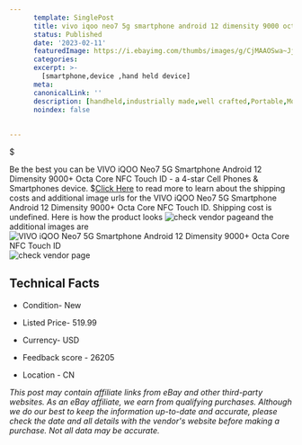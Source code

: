 ```yaml
---
      template: SinglePost
      title: vivo iqoo neo7 5g smartphone android 12 dimensity 9000 octa core nfc touch id
      status: Published
      date: '2023-02-11'
      featuredImage: https://i.ebayimg.com/thumbs/images/g/CjMAAOSwa~JjZIVm/s-l225.jpg
      categories: 
      excerpt: >-
        [smartphone,device ,hand held device]
      meta:
      canonicalLink: ''
      description: [handheld,industrially made,well crafted,Portable,Mobile,Compact,Convenient,Lightweight,Maneuverable,Man-portable,Miniature,Carriable,Hand-held,Light,Holdable,Transportable,Mobile device,Pocket-sized,On-the-go,Wireless,Cordless,Compact size,Convenient size, smartphone,device ,hand held device]
      noindex: false
      
        
---
```

$

Be the best you can be  VIVO iQOO Neo7 5G Smartphone Android 12 Dimensity 9000+ Octa Core NFC Touch ID - a 4-star Cell Phones & Smartphones device.
$[Click Here](https://www.ebay.com/itm/204141649133?hash=item2f87ca5ced%3Ag%3ACjMAAOSwa%7EJjZIVm&mkevt=1&mkcid=1&mkrid=711-53200-19255-0&campid=%253CePNCampaignId%253E&customid=%253CreferenceId%253E&toolid=10049) to read more to learn about the shipping costs and additional image urls for the VIVO iQOO Neo7 5G Smartphone Android 12 Dimensity 9000+ Octa Core NFC Touch ID. Shipping cost is undefined. Here is how the product looks ![check vendor page](https://i.ebayimg.com/thumbs/images/g/CjMAAOSwa~JjZIVm/s-l225.jpg)and the additional images are![VIVO iQOO Neo7 5G Smartphone Android 12 Dimensity 9000+ Octa Core NFC Touch ID](https://i.ebayimg.com/images/g/CjMAAOSwa~JjZIVm/s-l960.jpg)![check vendor page](https://origin-galleryplus.ebayimg.com/ws/web/204141649133_2_0_1/225x225.jpg,https://origin-galleryplus.ebayimg.com/ws/web/204141649133_3_0_1/225x225.jpg,https://origin-galleryplus.ebayimg.com/ws/web/204141649133_4_0_1/225x225.jpg,https://origin-galleryplus.ebayimg.com/ws/web/204141649133_5_0_1/225x225.jpg,https://origin-galleryplus.ebayimg.com/ws/web/204141649133_6_0_1/225x225.jpg,https://origin-galleryplus.ebayimg.com/ws/web/204141649133_7_0_1/225x225.jpg)



 ## Technical Facts 



     
      

 - Condition- New 


      

 - Listed Price- 519.99 


      

 - Currency- USD 


      

 - Feedback score - 26205 


      

 - Location - CN 


      
      

 *_This post may contain affiliate links from eBay and other third-party websites. As an eBay affiliate, we earn from qualifying purchases. Although we do our best to keep the information up-to-date and accurate, please check the date and all details with the vendor's website before making a purchase. Not all data may be accurate._*






